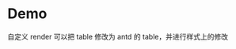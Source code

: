 # Demo

自定义 render 可以把 table 修改为 antd 的 table，并进行样式上的修改
<code src="./demos/test-table.tsx" background="var(--main-bg-color)"  title="test" iframe=540></code>

<code src="./demos/preview.tsx" background="var(--main-bg-color)" title="编辑器" iframe=540></code>

<code src="./demos/FncTooltip.tsx" background="var(--main-bg-color)" title="引用展示" iframe=540></code>

<code src="./demos/min.tsx" background="var(--main-bg-color)" title="嵌入框模式" iframe=540></code>

<code src="./demos/readonly.tsx" background="var(--main-bg-color)" title="只读模式" iframe=540></code>

<code src="./demos/render.tsx" background="var(--main-bg-color)" title="自定义render" iframe=540></code>

<code src="./demos/chart-list.tsx" background="var(--main-bg-color)" title="图表列表" iframe=540></code>

<code src="./demos/minPreview.tsx" background="var(--main-bg-color)" title="自定义toolbar" iframe=540></code>

<code src="./demos/min-render.tsx" background="var(--main-bg-color)" title="render 地址" iframe=540></code>

<code src="./demos/rerender.tsx" background="var(--main-bg-color)" title="动态render" iframe=540></code>

<code src="./demos/rerender-edit.tsx" background="var(--main-bg-color)" title="编辑模式-动态render" iframe=540></code>

<code src="./demos/pure.tsx" background="var(--main-bg-color)" title="pure 模式" iframe=540></code>

<code src="./demos/bug.tsx" background="var(--main-bg-color)" debug title="bug" iframe=540></code>

<code src="./demos/max-chart.tsx" background="var(--main-bg-color)"  title="图表性能优化" iframe=540></code>

<code src="./demos/empty.tsx" background="var(--main-bg-color)" title="空模式" iframe=540 ></code>

<code src="./demos/ppt.tsx" background="var(--main-bg-color)" title="ppt 模式" iframe=540 ></code>

<code src="./demos/li-code.tsx" debug background="var(--main-bg-color)" title="li 嵌套 icode" iframe=540 ></code>

<code src="./demos/htmlrun.tsx"  background="var(--main-bg-color)" title="支持运行html" iframe=540 ></code>

<code src="./demos/ThoughtChainList.tsx"  background="var(--main-bg-color)" title="思维链" iframe=540 ></code>
